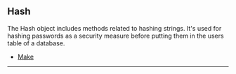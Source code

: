 ## Hash

The Hash object includes methods related to hashing strings. It's used for hashing passwords as a security measure before putting them in the users table of a database.

- [Make](#make)

___